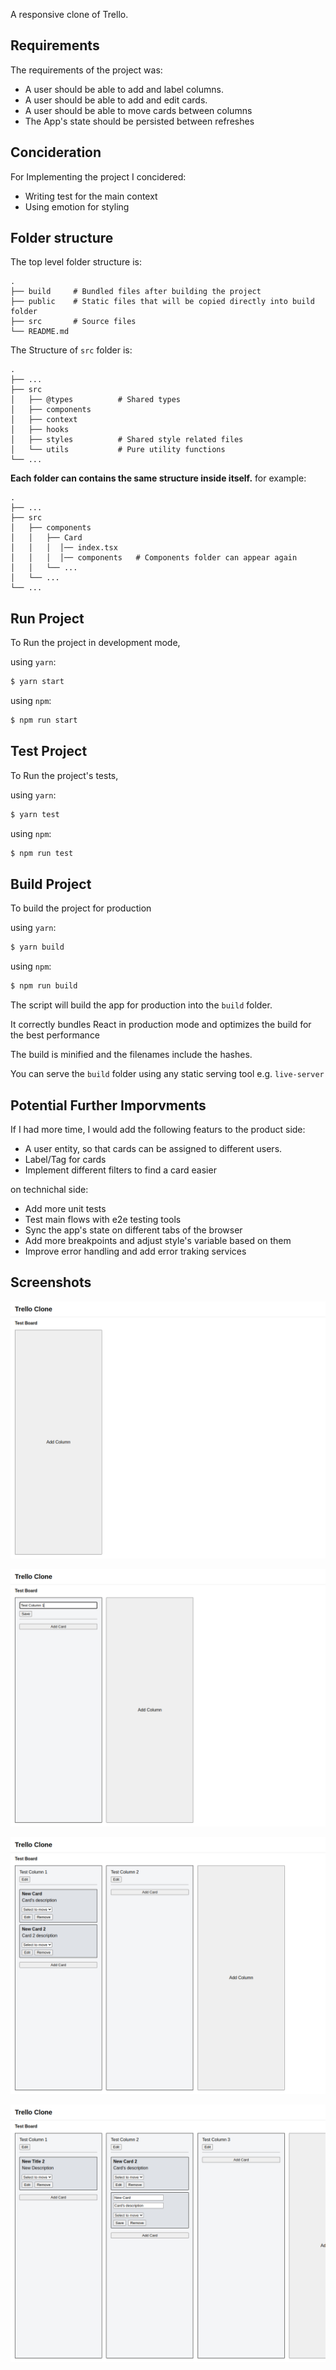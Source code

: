 A responsive clone of Trello.

## Requirements

The requirements of the project was:

- A user should be able to add and label columns.
- A user should be able to add and edit cards.
- A user should be able to move cards between columns
- The App's state should be persisted between refreshes

## Concideration

For Implementing the project I concidered:

- Writing test for the main context
- Using emotion for styling

## Folder structure

The top level folder structure is:

    .
    ├── build     # Bundled files after building the project
    ├── public    # Static files that will be copied directly into build folder
    ├── src       # Source files
    └── README.md

The Structure of `src` folder is:

    .
    ├── ...
    ├── src
    │   ├── @types          # Shared types
    │   ├── components
    │   ├── context
    │   ├── hooks
    │   ├── styles          # Shared style related files
    │   └── utils           # Pure utility functions
    └── ...

**Each folder can contains the same structure inside itself.** for example:

    .
    ├── ...
    ├── src
    │   ├── components
    │   │   ├── Card
    │   │   │  │── index.tsx
    │   │   │  │── components   # Components folder can appear again
    │   │   └── ...
    │   └── ...
    └── ...

## Run Project

To Run the project in development mode,

using `yarn`:

```bash
$ yarn start
```

using `npm`:

```bash
$ npm run start
```

## Test Project

To Run the project's tests,

using `yarn`:

```bash
$ yarn test
```

using `npm`:

```bash
$ npm run test
```

## Build Project

To build the project for production

using `yarn`:

```bash
$ yarn build
```

using `npm`:

```bash
$ npm run build
```

The script will build the app for production into the `build` folder.

It correctly bundles React in production mode and optimizes the build for the best performance

The build is minified and the filenames include the hashes.

You can serve the `build` folder using any static serving tool e.g. `live-server`

## Potential Further Imporvments

If I had more time, I would add the following featurs to the product side:

- A user entity, so that cards can be assigned to different users.
- Label/Tag for cards
- Implement different filters to find a card easier

on technichal side:

- Add more unit tests
- Test main flows with e2e testing tools
- Sync the app's state on different tabs of the browser
- Add more breakpoints and adjust style's variable based on them
- Improve error handling and add error traking services

## Screenshots

![Empty state](./screenshots/empty.png)

![One column](./screenshots/one%20column.png)

![Two column with cards](./screenshots/two%20column%20with%20cards.png)

![Multiple columns and cards](./screenshots/multiple%20columns%20and%20cards.png)
